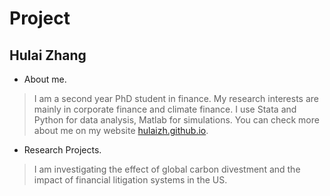 # Project

## Hulai Zhang
- About me. 
> I am a second year PhD student in finance. My research interests are mainly in corporate finance and climate finance. I use Stata and Python for data analysis, Matlab for simulations. You can check more about me on my website [hulaizh.github.io](hulaizh.github.io).

- Research Projects.
> I am investigating the effect of global carbon divestment and the impact of financial litigation systems in the US.


